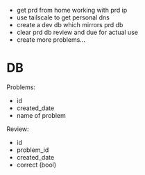 - get prd from home working with prd ip 
- use tailscale to get personal dns 
- create a dev db which mirrors prd db 
- clear prd db review and due for actual use
- create more problems...



# DB 

Problems:
- id 
- created_date 
- name of problem

Review:
- id 
- problem_id 
- created_date
- correct (bool)


